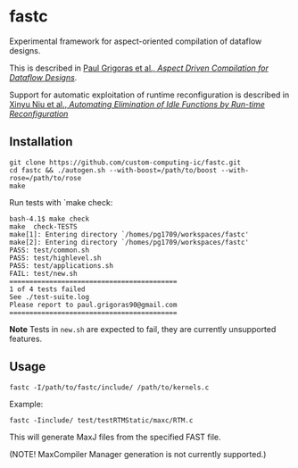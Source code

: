 fastc
=====

Experimental framework for aspect-oriented compilation of dataflow designs.

This is described in [Paul Grigoras et al., _Aspect Driven Compilation for Dataflow Designs_](http://www.doc.ic.ac.uk/~pg1709/pgasap2013.pdf).

Support for automatic exploitation of runtime reconfiguration is described in [Xinyu Niu et al., _Automating Elimination of Idle Functions by Run-time Reconfiguration_](http://www.doc.ic.ac.uk/~nx210/static/pub/J4.pdf)

## Installation

```
git clone https://github.com/custom-computing-ic/fastc.git
cd fastc && ./autogen.sh --with-boost=/path/to/boost --with-rose=/path/to/rose
make
```

Run tests with `make check:

```
bash-4.1$ make check
make  check-TESTS
make[1]: Entering directory `/homes/pg1709/workspaces/fastc'
make[2]: Entering directory `/homes/pg1709/workspaces/fastc'
PASS: test/common.sh
PASS: test/highlevel.sh
PASS: test/applications.sh
FAIL: test/new.sh
==========================================
1 of 4 tests failed
See ./test-suite.log
Please report to paul.grigoras90@gmail.com
==========================================
```

__Note__ Tests in `new.sh` are expected to fail, they are currently unsupported features. 

## Usage

~~~
fastc -I/path/to/fastc/include/ /path/to/kernels.c
~~~

Example:

~~~
fastc -Iinclude/ test/testRTMStatic/maxc/RTM.c
~~~

This will generate MaxJ files from the specified FAST file.

(NOTE! MaxCompiler Manager generation is not currently supported.)
